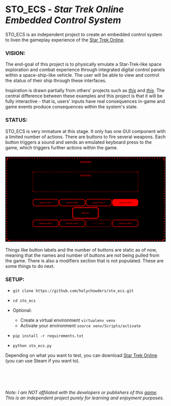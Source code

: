 # STO_ECS - *Star Trek Online Embedded Control System*

STO_ECS is an independent project to create an embedded control system to liven the gameplay experience of the [Star Trek Online](https://www.arcgames.com/en/games/star-trek-online/).

### VISION:
The end-goal of this project is to physically emulate a Star-Trek-like space exploration and combat experience through integrated digital control panels within a space-ship-like vehicle. The user will be able to view and control the status of their ship through these interfaces.

Inspiration is drawn partially from others' projects such as [*this*](https://www.sunnyskyz.com/blog/1493/Dad-Builds-His-Son-A-Spaceship-Bed-With-The-Most-AMAZING-Control-Panel-I-ve-Ever-Seen) and [*this*](https://makezine.com/2017/07/05/this-dad-goes-above-beyond-space-ship-bunk-bed-build/). The central difference between these examples and this project is that it will be fully interactive - that is, users' inputs have real consequences in-game and game events produce consequences within the system's state.

### STATUS:
STO_ECS is very immature at this stage. It only has one GUI component with a limited number of actions. There are buttons to fire several weapons. Each button triggers a sound and sends an emulated keyboard press to the game, which triggers further actions within the game.
![](screenshots/weapons_gui.png)

Things like button labels and the number of buttons are static as of now, meaning that the names and number of buttons are not being pulled from the game. There is also a modifiers section that is not populated. These are some things to do next.

### SETUP:
- `git clone https://github.com/holychowders/sto_ecs.git`
- `cd sto_ecs`

- Optional:  
  - Create a virtual environment `virtualenv venv`
  - Activate your environment `source venv/Scripts/activate`

- `pip install -r requirements.txt`
- `python sto_ecs.py`

Depending on what you want to test, you can download [Star Trek Online](https://www.arcgames.com/en/games/star-trek-online/) (you can use Steam if you want to).

<br/> <br/> <br/> <br/>
*Note: I am NOT affiliated with the developers or publishers of this [game](https://en.wikipedia.org/wiki/Star_Trek_Online). This is an independent project purely for learning and enjoyment purposes.*
